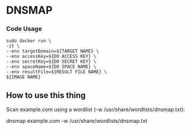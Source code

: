 # DNSMAP

### Code Usage

```
sudo docker run \
-it \
--env targetDomain=${TARGET NAME} \
--env accessKey=${DO ACCESS KEY} \
--env secretKey=${DO SECRET KEY} \
--env spaceName=${DO SPACE NAME} \
--env resultFile=${RESULT FILE NAME} \
${IMAGE NAME} 
```
## How to use this thing
Scan example.com using a wordlist (-w /usr/share/wordlists/dnsmap.txt):

dnsmap example.com -w /usr/share/wordlists/dnsmap.txt



